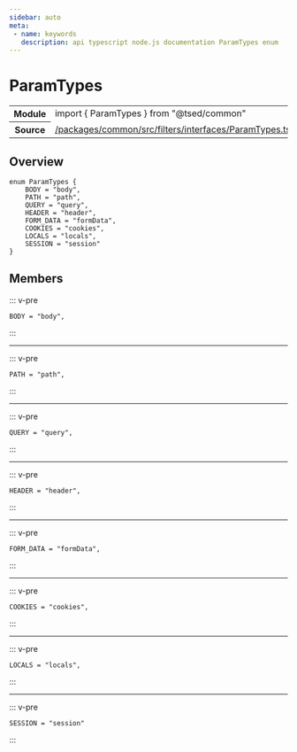 ```yaml
---
sidebar: auto
meta:
 - name: keywords
   description: api typescript node.js documentation ParamTypes enum
---
```

# ParamTypes <Badge text="Enum" type="enum"/>
<!-- Summary -->
<section class="symbol-info"><table class="is-full-width"><tbody><tr><th>Module</th><td><div class="lang-typescript"><span class="token keyword">import</span> { ParamTypes }&nbsp;<span class="token keyword">from</span>&nbsp;<span class="token string">"@tsed/common"</span></div></td></tr><tr><th>Source</th><td><a href="https://github.com/TypedProject/ts-express-decorators/blob/v5.4.0/packages/common/src/filters/interfaces/ParamTypes.ts#L0-L0">/packages/common/src/filters/interfaces/ParamTypes.ts</a></td></tr></tbody></table></section>

<!-- Overview -->
## Overview


<pre><code class="typescript-lang "><span class="token keyword">enum</span> ParamTypes <span class="token punctuation">{</span>
    BODY<span class="token punctuation"> = </span><span class="token string">"body"</span><span class="token punctuation">,</span>
    PATH<span class="token punctuation"> = </span><span class="token string">"path"</span><span class="token punctuation">,</span>
    QUERY<span class="token punctuation"> = </span><span class="token string">"query"</span><span class="token punctuation">,</span>
    HEADER<span class="token punctuation"> = </span><span class="token string">"header"</span><span class="token punctuation">,</span>
    FORM_DATA<span class="token punctuation"> = </span><span class="token string">"formData"</span><span class="token punctuation">,</span>
    COOKIES<span class="token punctuation"> = </span><span class="token string">"cookies"</span><span class="token punctuation">,</span>
    LOCALS<span class="token punctuation"> = </span><span class="token string">"locals"</span><span class="token punctuation">,</span>
    SESSION<span class="token punctuation"> = </span><span class="token string">"session"</span>
<span class="token punctuation">}</span></code></pre>



<!-- Members -->




## Members


::: v-pre

<div class="method-overview">
<pre><code class="typescript-lang ">BODY<span class="token punctuation"> = </span><span class="token string">"body"</span><span class="token punctuation">,</span></code></pre>

</div>



:::



***



::: v-pre

<div class="method-overview">
<pre><code class="typescript-lang ">PATH<span class="token punctuation"> = </span><span class="token string">"path"</span><span class="token punctuation">,</span></code></pre>

</div>



:::



***



::: v-pre

<div class="method-overview">
<pre><code class="typescript-lang ">QUERY<span class="token punctuation"> = </span><span class="token string">"query"</span><span class="token punctuation">,</span></code></pre>

</div>



:::



***



::: v-pre

<div class="method-overview">
<pre><code class="typescript-lang ">HEADER<span class="token punctuation"> = </span><span class="token string">"header"</span><span class="token punctuation">,</span></code></pre>

</div>



:::



***



::: v-pre

<div class="method-overview">
<pre><code class="typescript-lang ">FORM_DATA<span class="token punctuation"> = </span><span class="token string">"formData"</span><span class="token punctuation">,</span></code></pre>

</div>



:::



***



::: v-pre

<div class="method-overview">
<pre><code class="typescript-lang ">COOKIES<span class="token punctuation"> = </span><span class="token string">"cookies"</span><span class="token punctuation">,</span></code></pre>

</div>



:::



***



::: v-pre

<div class="method-overview">
<pre><code class="typescript-lang ">LOCALS<span class="token punctuation"> = </span><span class="token string">"locals"</span><span class="token punctuation">,</span></code></pre>

</div>



:::



***



::: v-pre

<div class="method-overview">
<pre><code class="typescript-lang ">SESSION<span class="token punctuation"> = </span><span class="token string">"session"</span></code></pre>

</div>



:::